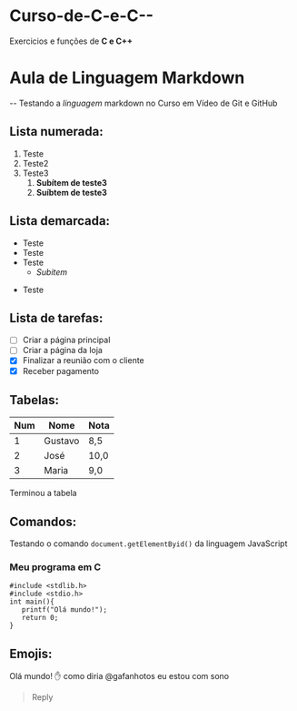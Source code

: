 # Curso-de-C-e-C--
Exercicios e funções de **C e C++**
# Aula de Linguagem Markdown
--
Testando a _*linguagem*_ markdown no Curso em Vídeo de Git e GitHub
## Lista numerada:
1. Teste
1. Teste2
1. Teste3
   1. __Subítem de teste3__
   1. __Suíbtem de teste3__
 
 ## Lista demarcada:
 * Teste
 * Teste
 * Teste
    * *Subitem*
 - Teste
 
 ## Lista de tarefas:
- [ ] Criar a página principal
- [ ] Criar a página da loja
- [x] Finalizar a reunião com o cliente
- [x] Receber pagamento

## Tabelas:
Num | Nome | Nota
---|---|---
1 | Gustavo | 8,5
2 | José | 10,0
3 | Maria | 9,0

Terminou a tabela

## Comandos:
Testando o comando `document.getElementByid()` da linguagem JavaScript
### Meu programa em C
```
#include <stdlib.h>
#include <stdio.h>
int main(){
   printf("Olá mundo!");
   return 0;
}
```
## Emojis:
Olá mundo! :hand:
como diria @gafanhotos eu estou com sono
> Reply
